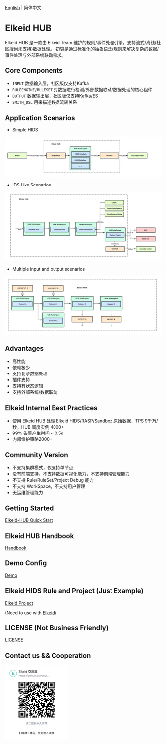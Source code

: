 [English](README.md) | 简体中文
# Elkeid HUB
Elkeid HUB 是一款由 Elkeid Team 维护的规则/事件处理引擎，支持流式/离线(社区版尚未支持)数据处理。 初衷是通过标准化的抽象语法/规则来解决复杂的数据/事件处理与外部系统联动需求。

## Core Components
* `INPUT` 数据输入层，社区版仅支持Kafka
* `RULEENGINE/RULESET` 对数据进行检测/外部数据联动/数据处理的核心组件
* `OUTPUT` 数据输出层，社区版仅支持Kafka/ES
* `SMITH_DSL` 用来描述数据流转关系


## Application Scenarios

* Simple HIDS
<img src="example_hids.png"/>

* IDS Like Scenarios
<img src="example_ids.png"/>

* Multiple input and output scenarios
<img src="example_complex.png"/>


## Advantages
* 高性能
* 依赖极少
* 支持复杂数据处理
* 插件支持
* 支持有状态逻辑
* 支持外部系统/数据联动

## Elkeid Internal Best Practices
* 使用 Elkeid HUB 处理 Elkeid HIDS/RASP/Sandbox 原始数据，TPS 9千万/秒。HUB 调度实例 4000+
* 99% 告警产生时间 < 0.5s
* 内部维护策略2000+

## Community Version
* 不支持集群模式，仅支持单节点
* 没有前端支持，不支持数据可视化能力，不支持前端管理能力
* 不支持 Rule/RuleSet/Project Debug 能力
* 不支持 WorkSpace，不支持用户管理
* 无运维管理能力


## Getting Started
[Elkeid-HUB Quick Start](docs/quick_start/quick_start.md)


## Elkeid HUB Handbook
[Handbook](docs/handbook/handbook.md)

## Demo Config
[Demo](config/demo)

## Elkeid HIDS Rule and Project (Just Example)
[Elkeid Project](config/elkeid_hids)

(Need to use with [Elkeid](https://github.com/bytedance/Elkeid))

## LICENSE (Not Business Friendly)
[LICENSE](LICENSE)

## Contact us && Cooperation
<img src="./Lark.png" width="40%" style="float:left;"/>
